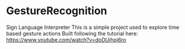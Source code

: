 # GestureRecognition
Sign Language Interpreter
This is a simple project used to explore time based gesture actions
Built following the tutorial here: https://www.youtube.com/watch?v=doDUihpj6ro
